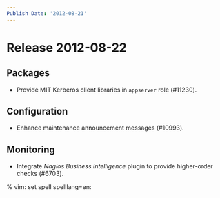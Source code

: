 ```yaml
---
Publish Date: '2012-08-21'
---
```


# Release 2012-08-22

## Packages

- Provide MIT Kerberos client libraries in `appserver` role (#11230).

## Configuration

- Enhance maintenance announcement messages (#10993).

## Monitoring

- Integrate *Nagios Business Intelligence* plugin to provide higher-order
  checks (#6703).

% vim: set spell spelllang=en:
